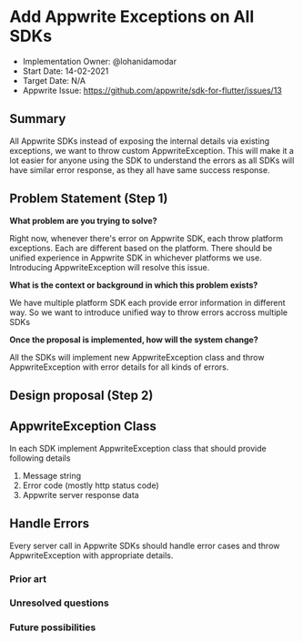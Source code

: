# Add Appwrite Exceptions on All SDKs <!-- What do you want to call your `awesome_feature`? -->

- Implementation Owner: @lohanidamodar
- Start Date: 14-02-2021
- Target Date: N/A
- Appwrite Issue:
  https://github.com/appwrite/sdk-for-flutter/issues/13

## Summary

[summary]: #summary

<!-- Brief explanation of the proposed contribution. Write your answer below. -->
All Appwrite SDKs instead of exposing the internal details via existing exceptions, we want to throw custom AppwriteException. This will make it a lot easier for anyone using the SDK to understand the errors as all SDKs will have similar error response, as they all have same success response.

## Problem Statement (Step 1)

[problem-statement]: #problem-statement

**What problem are you trying to solve?**

<!-- Write your answer below. -->
Right now, whenever there's error on Appwrite SDK, each throw platform exceptions. Each are different based on the platform. There should be unified experience in Appwrite SDK in whichever platforms we use. Introducing AppwriteException will resolve this issue.


**What is the context or background in which this problem exists?**

<!-- Write your answer below. -->

We have multiple platform SDK each provide error information in different way. So we want to introduce unified way to throw errors accross multiple SDKs

**Once the proposal is implemented, how will the system change?**

<!-- Write your answer below. -->

All the SDKs will implement new AppwriteException class and throw AppwriteException with error details for all kinds of errors.

<!-- Please avoid discussing your proposed solution. -->

## Design proposal (Step 2)

[design-proposal]: #design-proposal

<!--
This is the technical portion of the RFC. Explain the design in sufficient detail keeping in mind the following:

- Its interaction with other parts of the system is clear
- It is reasonably clear how the contribution would be implemented
- Dependencies on libraries, tools, projects or work that isn't yet complete
- New API routes that need to be created or modifications to the existing routes (if needed)
- Any breaking changes and ways in which we can ensure backward compatibility.
- Use Cases
- Goals
- Deliverables
- Changes to documentation
- Ways to scale the solution

Ensure that you include examples, code-snippets etc. to allow the community to understand the proposed solution. **It would be best if the examples use naming conventions that you intend to use during the actual implementation so that changes can be suggested early on during the development.**

Write your answer below.

-->

## AppwriteException Class
In each SDK implement AppwriteException class that should provide following details
1. Message string
2. Error code (mostly http status code)
3. Appwrite server response data

## Handle Errors
Every server call in Appwrite SDKs should handle error cases and throw AppwriteException with appropriate details.

### Prior art

[prior-art]: #prior-art

<!--

Discuss prior art, both the good and the bad, in relation to this proposal. A
few examples of what this can include are:

- Does this functionality exist in other software and what experience has their
  community had?
- For other teams: What lessons can we learn from what other communities have
  done here?
- Papers: Are there any published papers or great posts that discuss this? If
  you have some relevant papers to refer to, this can serve as a more detailed
  theoretical background.

This section is intended to encourage you as an author to think about the
lessons from other software, provide readers of your RFC with a fuller picture.
If there is no prior art, that is fine - your ideas are interesting to us
whether they are brand new or if it is an adaptation from other software.

Write your answer below.
-->

### Unresolved questions

[unresolved-questions]: #unresolved-questions

<!-- What parts of the design do you expect to resolve through the RFC process before this gets merged? -->

<!-- Write your answer below. -->

### Future possibilities

[future-possibilities]: #future-possibilities

<!-- This is also a good place to "dump ideas", if they are out of scope for the RFC you are writing but otherwise related. -->

<!-- Write your answer below. -->
